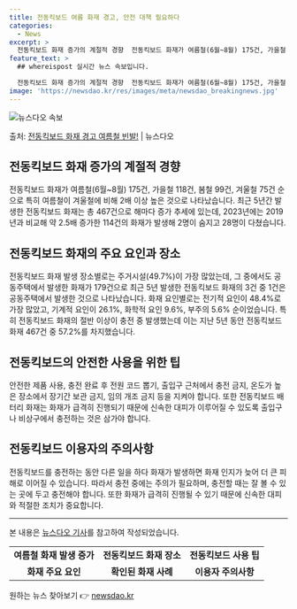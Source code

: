 ```yaml
---
title: 전동킥보드 여름 화재 경고, 안전 대책 필요하다
categories:
  - News
excerpt: >
  전동킥보드 화재 증가의 계절적 경향  전동킥보드 화재가 여름철(6월~8월) 175건, 가을철 118건, 봄철…
feature_text: >
  ## whereispost 실시간 뉴스 속보입니다.

  전동킥보드 화재 증가의 계절적 경향  전동킥보드 화재가 여름철(6월~8월) 175건, 가을철 118건, 봄철…
image: 'https://newsdao.kr/res/images/meta/newsdao_breakingnews.jpg'
---
```


![뉴스다오 속보](https://newsdao.kr/res/images/meta/newsdao_breakingnews.jpg)

<p>출처: <a href="https://newsdao.kr/4200" rel="dofollow">전동킥보드 화재 경고 여름철 빈발!</a> | 뉴스다오</p>

<h2 data-ke-size="size26">전동킥보드 화재 증가의 계절적 경향</h2>
<p data-ke-size="size16">전동킥보드 화재가 여름철(6월~8월) 175건, 가을철 118건, 봄철 99건, 겨울철 75건 순으로 특히 여름철이 겨울철에 비해 2배 이상 높은 것으로 나타났습니다. 최근 5년간 발생한 전동킥보드 화재는 총 467건으로 해마다 증가 추세에 있는데, 2023년에는 2019년과 비교해 약 2.5배 증가한 114건의 화재가 발생해 2명이 숨지고 28명이 다쳤습니다.</p>

<h2 data-ke-size="size26">전동킥보드 화재의 주요 요인과 장소</h2>
<p data-ke-size="size16">전동킥보드 화재 발생 장소별로는 주거시설(49.7%)이 가장 많았는데, 그 중에서도 공동주택에서 발생한 화재가 179건으로 최근 5년 발생한 전동킥보드 화재의 3건 중 1건은 공동주택에서 발생한 것으로 나타났습니다. 화재 요인별로는 전기적 요인이 48.4%로 가장 많았고, 기계적 요인이 26.1%, 화학적 요인 9.6%, 부주의 5.6% 순이었습니다. 특히 전동킥보드 화재의 절반 이상이 충전 중 발생했는데 이는 지난 5년 동안 전동킥보드 화재 467건 중 57.2%를 차지했습니다.</p>

<h2 data-ke-size="size26">전동킥보드의 안전한 사용을 위한 팁</h2>
<p data-ke-size="size16">안전한 제품 사용, 충전 완료 후 전원 코드 뽑기, 출입구 근처에서 충전 금지, 온도가 높은 장소에서 장기간 보관 금지, 임의 개조 금지 등을 지켜야 합니다. 또한 전동킥보드 배터리 화재는 화재가 급격히 진행되기 때문에 신속한 대피가 이루어질 수 있도록 출입구나 비상구에서 충전하는 것은 삼가야 합니다.</p>

<h2 data-ke-size="size26">전동킥보드 이용자의 주의사항</h2>
<p data-ke-size="size16">전동킥보드를 충전하는 동안 다른 일을 하다 화재가 발생하면 화재 인지가 늦어 더 큰 피해로 이어질 수 있습니다. 따라서 충전 중에는 주의가 필요하며, 충전할 때는 잘 볼 수 있는 곳에 두고 충전해야 합니다. 또한 화재가 급격히 진행될 수 있기 때문에 신속한 대피와 적절한 조치가 중요합니다.</p>

<hr>
<p data-ke-size="size16">
  본 내용은 <a href="https://newsdao.kr/4200" target="_blank">뉴스다오 기사</a>를 참고하여 작성되었습니다.
</p>
<table>
  <tr>
    <td style="text-align: center; height: 17px;"><b>여름철 화재 발생 증가</b></td>
    <td style="text-align: center; height: 17px;"><b>전동킥보드 화재 장소</b></td>
    <td style="text-align: center; height: 17px;"><b>전동킥보드 사용 팁</b></td>
  </tr>
  <tr>
    <td style="text-align: center; height: 17px;"><b>화재 주요 요인</b></td>
    <td style="text-align: center; height: 17px;"><b>확인된 화재 사례</b></td>
    <td style="text-align: center; height: 17px;"><b>이용자 주의사항</b></td>
  </tr>
</table> 

원하는 뉴스 찾아보기 👉 <a href="https://newsdao.kr" rel="dofollow">newsdao.kr</a>


